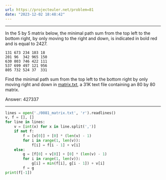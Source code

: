 ```yaml
---
url: https://projecteuler.net/problem=81
date: "2023-12-02 18:48:42"
---
```

---
In the $5$ by $5$ matrix below, the minimal path sum from the top left to the bottom right, by only moving to the right and down, is indicated in bold red and is equal to $2427$.
```
131 673 234 103 18
201 96  342 965 150
630 803 746 422 111
537 699 497 121 956
805 732 524 37  331
```
Find the minimal path sum from the top left to the bottom right by only moving right and down
in [matrix.txt](https://resources/documents/0081_matrix.txt), a 31K text file containing an $80$ by $80$ matrix.

Answer: 427337

---
```python
lines = open('./0081_matrix.txt', 'r').readlines()
v, f = [], []
for line in lines:
    v = [int(x) for x in line.split(',')]
    if not f:
        f = [v[0]] + [0] * (len(v) - 1)
        for i in range(1, len(v)):
            f[i] = f[i - 1] + v[i]
    else:
        g = [f[0] + v[0]] + [0] * (len(v) - 1)
        for i in range(1, len(v)):
            g[i] = min(f[i], g[i - 1]) + v[i]
        f = g
print(f[-1])
```

